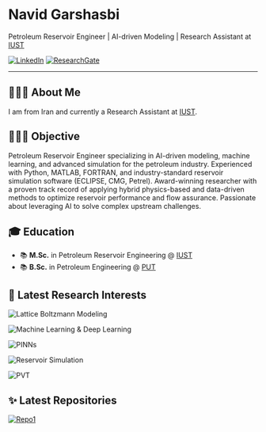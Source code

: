 # Navid Garshasbi

Petroleum Reservoir Engineer | AI-driven Modeling | Research Assistant at [IUST](https://www.topuniversities.com/universities/iran-university-science-technology)

<!-- [![Website](https://img.shields.io/badge/Website-blue?style=flat-square&logo=google-chrome&logoColor=white)](https://sites.google.com/view/navidgarshasbi/page)Add more repos as you wish -->
[![LinkedIn](https://img.shields.io/badge/LinkedIn-blue?style=flat-square&logo=linkedin&logoColor=white)](https://www.linkedin.com/in/navidgarshasbi)
[![ResearchGate](https://img.shields.io/badge/ResearchGate-00CCBB?style=flat-square&logo=ResearchGate&logoColor=white)](https://www.researchgate.net/profile/Navid-Garshasbi?ev=hdr_xprf)

---

## 👨🏻‍💼 About Me

I am from Iran and currently a Research Assistant at [IUST](https://www.topuniversities.com/universities/iran-university-science-technology).

## 👨🏻‍🔬 Objective

Petroleum Reservoir Engineer specializing in AI-driven modeling, machine learning, and advanced simulation for the petroleum industry. Experienced with Python, MATLAB, FORTRAN, and industry-standard reservoir simulation software (ECLIPSE, CMG, Petrel). Award-winning researcher with a proven track record of applying hybrid physics-based and data-driven methods to optimize reservoir performance and flow assurance. Passionate about leveraging AI to solve complex upstream challenges.

## 🎓 Education 

- 📚 **M.Sc.** in Petroleum Reservoir Engineering @ [IUST](https://www.topuniversities.com/universities/iran-university-science-technology)
- 📚 **B.Sc.** in Petroleum Engineering @ [PUT](https://www.scimagoir.com/rankings.php?sector=Higher+educ.&area=1907&ranking=Overall&country=all)

## 🔬 Latest Research Interests

![Lattice Boltzmann Modeling](https://img.shields.io/badge/Lattice%20Boltzmann%20Modeling-blue?style=for-the-badge)

![Machine Learning & Deep Learning](https://img.shields.io/badge/Machine%20Learning%20%26%20Deep%20Learning-green?style=for-the-badge)

![PINNs](https://img.shields.io/badge/PINNs-orange?style=for-the-badge)

![Reservoir Simulation](https://img.shields.io/badge/Reservoir%20Simulation-purple?style=for-the-badge)

![PVT](https://img.shields.io/badge/PVT-red?style=for-the-badge)

## ✨ Latest Repositories

[![Repo1](https://github-readme-stats.vercel.app/api/pin/?username=navidgarshasbi&repo=pore-network-models)](https://github.com/navidgarshasbi/pore-network-models)
<!-- Add more repos as you wish -->
